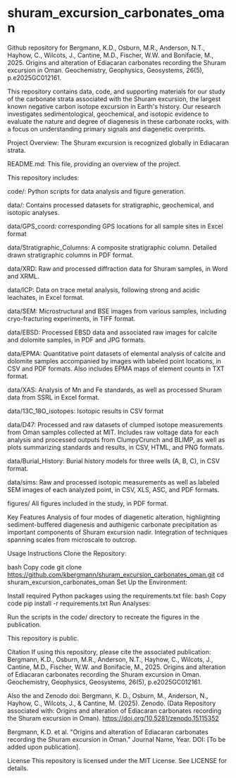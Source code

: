 # shuram_excursion_carbonates_oman
Github repository for Bergmann, K.D., Osburn, M.R., Anderson, N.T., Hayhow, C., Wilcots, J., Cantine, M.D., Fischer, W.W. and Bonifacie, M., 2025. Origins and alteration of Ediacaran carbonates recording the Shuram excursion in Oman. Geochemistry, Geophysics, Geosystems, 26(5), p.e2025GC012161.

This repository contains data, code, and supporting materials for our study of the carbonate strata associated with the Shuram excursion, the largest known negative carbon isotope excursion in Earth's history. Our research investigates sedimentological, geochemical, and isotopic evidence to evaluate the nature and degree of diagenesis in these carbonate rocks, with a focus on understanding primary signals and diagenetic overprints.

Project Overview:
The Shuram excursion is recognized globally in Ediacaran strata. 

README.md: This file, providing an overview of the project.

This repository includes:

code/: Python scripts for data analysis and figure generation.

data/: Contains processed datasets for stratigraphic, geochemical, and isotopic analyses.

data/GPS_coord: corresponding GPS locations for all sample sites in Excel format

data/Stratigraphic_Columns:
A composite stratigraphic column. Detailed drawn stratigraphic columns in PDF format.

data/XRD:
Raw and processed diffraction data for Shuram samples, in Word and XRML.

data/ICP:
Data on trace metal analysis, following strong and acidic leachates, in Excel format.

data/SEM:
Microstructural and BSE images from various samples, including cryo-fracturing experiments, in TIFF format.

data/EBSD:
Processed EBSD data and associated raw images for calcite and dolomite samples, in PDF and JPG formats.

data/EPMA:
Quantitative point datasets of elemental analysis of calcite and dolomite samples accompanied by images with labeled point locations, in CSV and PDF formats. Also includes EPMA maps of element counts in TXT format.

data/XAS:
Analysis of Mn and Fe standards, as well as processed Shuram data from SSRL in Excel format.

data/13C_18O_isotopes:
Isotopic results in CSV format

data/D47:
Processed and raw datasets of clumped isotope measurements from Oman samples collected at MIT. Includes raw voltage data for each analysis and processed outputs from ClumpyCrunch and BLIMP, as well as plots summarizing standards and results, in CSV, HTML, and PNG formats.

data/Burial_History:
Burial history models for three wells (A, B, C), in CSV format.

data/sims:
Raw and processed isotopic measurements as well as labeled SEM images of each analyzed point, in CSV, XLS, ASC, and PDF formats.

figures/
All figures included in the study, in PDF format.

Key Features
Analysis of four modes of diagenetic alteration, highlighting sediment-buffered diagenesis and authigenic carbonate precipitation as important components of Shuram excursion nadir.
Integration of techniques spanning scales from microscale to outcrop.

Usage Instructions
Clone the Repository:

bash
Copy code
git clone https://github.com/kbergmann/shuram_excursion_carbonates_oman.git
cd shuram_excursion_carbonates_oman
Set Up the Environment:

Install required Python packages using the requirements.txt file:
bash
Copy code
pip install -r requirements.txt
Run Analyses:

Run the scripts in the code/ directory to recreate the figures in the publication.

This repository is public.

Citation
If using this repository, please cite the associated publication: Bergmann, K.D., Osburn, M.R., Anderson, N.T., Hayhow, C., Wilcots, J., Cantine, M.D., Fischer, W.W. and Bonifacie, M., 2025. Origins and alteration of Ediacaran carbonates recording the Shuram excursion in Oman. Geochemistry, Geophysics, Geosystems, 26(5), p.e2025GC012161.

Also the and Zenodo doi:  Bergmann, K. D., Osburn, M., Anderson, N., Hayhow, C., Wilcots, J., & Cantine, M. (2025). Zenodo. (Data Repository associated with: Origins and alteration of Ediacaran carbonates recording the Shuram excursion in Oman). https://doi.org/10.5281/zenodo.15115352

Bergmann, K.D. et al. "Origins and alteration of Ediacaran carbonates recording the Shuram excursion in Oman." Journal Name, Year. DOI: [To be added upon publication].

License
This repository is licensed under the MIT License. See LICENSE for details.
